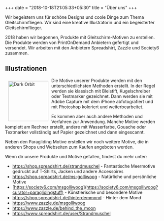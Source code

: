 +++
date = "2018-10-18T21:05:33+05:30"
title = "Über uns"
+++

Wir begeistern uns für schöne Designs und coole Dinge zum Thema Gleitschirmfliegen. Wir sind eine kreative Illustratorin und ein begeisterter Gleitschirmflieger.


2018 haben wir begonnen, Produkte mit Gleitschirm-Motiven zu erstellen. Die Produkte werden von PrintOnDemand Anbietern gefertigt und versendet. Wir arbeiten mit den Anbietern Spreadshirt, Zazzle und Society6 zusammen.


## Illustrationen

<img src="/img/dark_orbit.png" alt="Dark Orbit" style="height:130px; float: left; padding: 10px" />

Die Motive unserer Produkte werden mit den unterschiedlichsten Methoden erstellt. In der Regel werden sie klassisch mit Bleistift, Kugelschreiber oder Textmarker gezeichnet. Dann werden sie mit Adobe Capture mit dem iPhone abfotografiert und mit Photoshop koloriert und weiterbearbeitet.

Es kommen aber auch andere Methoden und Verfahren zur Anwendung. Manche Motive werden komplett am Rechner erstellt, andere mit Wasserfarbe, Gouache oder Textmarker vollständig auf Papier gezeichnet und dann eingescannt.

Neben den Paragliding Motive erstellen wir noch weitere Motive, die in anderen Shops und Webseiten zum Kaufen angeboten werden.

Wenn dir unsere Produkte und Motive gefallen, findest du mehr unter:

* https://shop.spreadshirt.de/strandmuschel - Fantastische Meermotive gedruckt auf T-Shirts, Jacken und andere Accessoires
* https://shop.spreadshirt.de/ms-golliwoog - Natürliche und persönliche Motive
* [https://society6.com/msgolliwoog](https://society6.com/msgolliwoog?curator=paraglidingstuff) - Künstlerische und besondere Motive
* https://shop.spreadshirt.de/hinterdemmond - Hinter dem Mond
* https://www.zazzle.de/msgolliwoog
* https://www.zazzle.de/behind_the_moon
* https://www.spreadshirt.de/user/Strandmuschel

